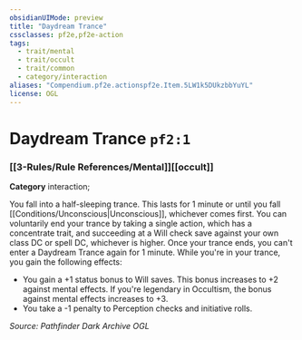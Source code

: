 ```yaml
---
obsidianUIMode: preview
title: "Daydream Trance"
cssclasses: pf2e,pf2e-action
tags:
  - trait/mental
  - trait/occult
  - trait/common
  - category/interaction
aliases: "Compendium.pf2e.actionspf2e.Item.5LW1k5DUkzbbYuYL"
license: OGL
---
```

# Daydream Trance `pf2:1`

### [[3-Rules/Rule References/Mental]][[occult]]

**Category** interaction; 




You fall into a half-sleeping trance. This lasts for 1 minute or until you fall [[Conditions/Unconscious|Unconscious]], whichever comes first. You can voluntarily end your trance by taking a single action, which has a concentrate trait, and succeeding at a Will check save against your own class DC or spell DC, whichever is higher. Once your trance ends, you can't enter a Daydream Trance again for 1 minute. While you're in your trance, you gain the following effects:

*   You gain a +1 status bonus to Will saves. This bonus increases to +2 against mental effects. If you're legendary in Occultism, the bonus against mental effects increases to +3.
*   You take a -1 penalty to Perception checks and initiative rolls.

*Source: Pathfinder Dark Archive*
*OGL*